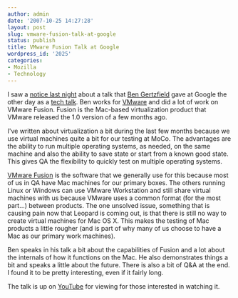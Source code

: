 ```yaml
---
author: admin
date: '2007-10-25 14:27:28'
layout: post
slug: vmware-fusion-talk-at-google
status: publish
title: VMware Fusion Talk at Google
wordpress_id: '2025'
categories:
- Mozilla
- Technology
---
```

I saw a <a href="http://infusion.vox.com/library/post/google-tech-talk-inside-vmware-fusion.html">notice last night</a> about a talk that <a href="http://infusion.vox.com/">Ben Gertzfield</a> gave at Google the other day as a <a href="http://www.youtube.com/user/googletechtalks">tech talk</a>. Ben works for <a href="http://www.vmware.com">VMware</a> and did a lot of work on VMware Fusion. Fusion is the Mac-based virtualization product that VMware released the 1.0 version of a few months ago.

I've written about virtualization a bit during the last few months because we use virtual machines quite a bit for our testing at MoCo. The advantages are the ability to run multiple operating systems, as needed, on the same machine and also the ability to save state or start from a known good state. This gives QA the flexibility to quickly test on multiple operating systems.

<a href="http://www.vmware.com/products/fusion/">VMware Fusion</a> is the software that we generally use for this because most of us in QA have Mac machines for our primary boxes. The others running Linux or Windows can use VMware Workstation and still share virtual machines with us because VMware uses a common format (for the most part...) between products. The one unsolved issue, something that is causing pain now that Leopard is coming out, is that there is still no way to create virtual machines for Mac OS X. This makes the testing of Mac products a little rougher (and is part of why many of us choose to have a Mac as our primary work machines).

Ben speaks in his talk a bit about the capabilities of Fusion and a lot about the internals of how it functions on the Mac. He also demonstrates things a bit and speaks a little about the future. There is also a bit of Q&amp;A at the end. I found it to be pretty interesting, even if it fairly long.

The talk is up on <a href="http://www.youtube.com/watch?v=QJPq_8ULpRg">YouTube</a> for viewing for those interested in watching it.
